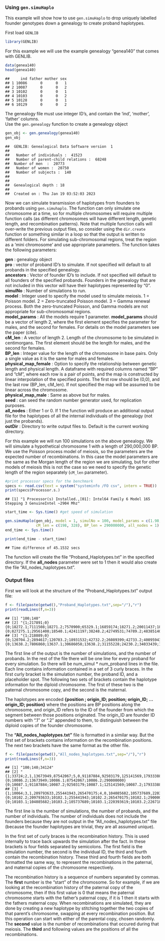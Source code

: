 ### Using `gen.simuHaplo`

This example will show how to use `gen.simuHaplo` to drop uniquely
labelled founder genotypes down a genealogy to create proband
haplotypes.

First load `GENLIB`

``` r
library(GENLIB)
```

For this example we will use the example genealogy “genea140” that comes
with GENLIB.

``` r
data(genea140)
head(genea140)
```

    ##     ind father mother sex
    ## 1 10086      0      0   1
    ## 2 10087      0      0   2
    ## 3 10102      0      0   1
    ## 4 10103      0      0   2
    ## 5 10128      0      0   1
    ## 6 10129      0      0   2

The genealogy file must use integer ID’s, and contain the ‘ind’,
‘mother’, ‘father’ columns.  
Use the `gen.genealogy` function to create a genealogy object

``` r
gen_obj <- gen.genealogy(genea140)
gen_obj
```

    ##  GENLIB: Genealogical Data Software version  1 
    ## 
    ##   Number of individuals :  41523 
    ##   Number of parent-child relations :  68248 
    ##  Number of men  :  20773 
    ##   Number of women :  20750 
    ##   Number of subjects :  140 
    ## 
    ## 
    ##  Genealogical depth : 18
    ## 
    ##  Created on : Thu Jan 19 03:52:03 2023

Now we can simulate transmission of haplotypes from founders to probands
using `gen.simuhaplo`. The function can only simulate one chromosome at
a time, so for multiple chromosomes will require multiple function calls
(as different chromosomes will have different length, genetic length,
and recombination patterns). Note that multiple function calls will
over-write the previous output files, so consider using the `dir.create`
function or something similar in a loop so that the output is written to
different folders. For simulating sub-chromosomal regions, treat the
region as a ‘mini chromosome’ and use appropriate parameters. The
function takes the following parameters:

**gen** : genealogy object  
**pro** : vector of proband ID’s to simulate. If not specified will
default to all probands in the specified genealogy.  
**ancestors** : Vector of founder ID’s to include. If not specified will
default to all founders of the specified probands. Founders in the
genealogy that are not included in this vector will have their
haplotypes represented by “0”.  
**simulNo** : Number of simulations to run.  
**model** : Integer used to specify the model used to simulate meiosis.
1 = Poisson model. 2 = Zero-truncated Poisson model. 3 = Gamma renewal
process. Both the zero-truncated Poisson, and Gamma models are not
appropriate for sub-chromosomal regions.  
**model_params** : All the models require 1 parameter. **model_params**
should be a vector of length 2, where the first element specifies the
parameter for males, and the second for females. For details on the
model parameters see the paper (cite).  
**cM_len** : A vector of length 2. Length of the chromosome to be
simulated in centimorgans. The first element should be the length for
males, and the second for females.  
**BP_len** : Integer value for the length of the chromosome in base
pairs. Only a single value as it is the same for males and females.  
**physical_map_female** : Option to specify the relationship between
genetic length and physical length. A dataframe with required columns
named “BP” and “cM”, where each row is a pair of points, and the map is
constructed by linear interpolation of the specified points. The first
row should be (0,0), and the last row (BP_len, cM_len). If not specified
the map will be assumed to be linear across the chromosome.  
**physical_map_male** : Same as above but for males.  
**seed** : can seed the random number generator used, for replication
purposes.  
**all_nodes** : Either 1 or 0. If 1 the function will produce an
additional output file for the haplotypes of all the internal
individuals of the genealogy (not just the probands).  
**outDir** : Directory to write output files to. Default is the current
working directory.

For this example we will run 100 simulations on the above genealogy. We
will simulate a hypothetical chromosome 1 with a length of 290,000,000
BP. We use the Poisson process model of meiosis, so the parameters are
the expected number of recombinations. In this case the model parameters
are the same as the Morgan length of the region we are simulating, but
for other models of meiosis this is not the case so we need to specify
the genetic length of the region separately (`cM_len` parameter).

``` r
#print processor specs for the benchmark
specs <- read.csv(text = system("systeminfo /FO csv", intern = TRUE))
print(specs$Processor.s.)
```

    ## [1] "1 Processor(s) Installed.,[01]: Intel64 Family 6 Model 165 Stepping 3 GenuineIntel ~2904 Mhz"

``` r
start_time <- Sys.time() #get speed of simulation

gen.simuHaplo(gen_obj, model = 1, simulNo = 100, model_params = c(1.98, 3.28), 
              cM_len = c(198, 328), BP_len = 290000000, all_nodes = 1)
end_time <- Sys.time()

print(end_time - start_time)
```

    ## Time difference of 45.1532 secs

The function will create the file “Proband_Haplotypes.txt” in the
specified directory. If the **all_nodes** parameter were set to 1 then
it would also create the file “All_nodes_haplotypes.txt”.

### Output files

First we will look at the structure of the “Proband_Haplotypes.txt”
output file:

``` r
f <- file(paste(getwd(),"Proband_Haplotypes.txt",sep="/"),"r")
print(readLines(f,n=3))
```

    ## [1] "100;140"                                                                                                                                                                                                                                                                                                                                                                                                                                                                                                                                                                                                                                                                                                                                                                                                                                                                                                                                                                                                                                                                                         
    ## [2] "{1;217891;0}{0;18272.1;7111508;18271.2;7570900;65329.1;16859174;18271.2;20011437;18338.2;37440836;18324.1;104542440;18321.2;118121360;18324.1;145187125;18436.2;156753221;18426.1;173515573;18427.2;186385556;18426.1;188037576;18442.2;198372301;18442.1;250094195;18440.2;276244650;18441.2;288746686;18443.2;289648440;18323.2;290000000}{0;827275.1;29561408;18540.1;42411197;38248.2;42749531;74789.2;48385140;32373.2;52744823;32377.1;79802352;10151.2;92762851;827275.2;121483188;62183.1;133233024;38645.1;178112488;38649.1;180696781;38650.2;187243498;38649.1;189538403;18513.2;190717230;27146.2;190828291;18513.2;209979245;18516.1;210019816;27146.2;213066858;18452.1;214709802;18311.1;223296470;29668.1;232535696;18311.1;241012090;27146.2;243125227;827275.1;244792319;827274.1;256721502;27144.1;275955956;18513.2;289664766;33432.1;290000000}"                                                                                                                                                                                                                            
    ## [3] "{1;218089;0}{0;120704.2;2894617;120703.2;18931532;42732.2;26089399;42733.2;40095943;59016.2;80885261;39118.2;84429263;39117.1;85523587;42734.1;119126835;32296.1;120416107;32296.2;121127121;43338.2;124960218;32296.2;141074250;44787.2;145972312;43391.2;175597065;32309.2;177973388;32831.1;178744601;32309.2;188531218;32309.1;195111996;215120.2;218584485;206713.2;220735587;215120.2;220915167;10228.1;245739200;436116.1;252929840;39131.1;259499050;436116.1;284660434;32263.2;286185049;32297.2;290000000}{0;13638.2;7806860;13637.1;30686058;13638.2;31155228;24230.2;34033439;16902.2;44394051;751268.1;68765796;212999.1;107604636;32155.1;115622637;18717.1;124380013;56769.2;128312976;27740.2;135288183;32142.1;144559057;32142.2;159853002;34679.2;166704844;33545.1;167237106;32142.2;169946006;16901.2;171359855;16900.2;193821520;24943.1;213936807;32155.2;214045720;32158.1;223773728;32158.2;242753638;32158.1;245667459;32157.2;248392998;63404.2;252003212;63405.2;255075907;30682.2;263581322;18769.1;271052827;58728.1;279112664;40878.1;285629830;43650.2;290000000}"

The first line of the output is the number of simulations, and the
number of probands. In the rest of the file there will be one line for
every proband for every simulation. So there will be num_simul \*
num_proband lines in the file. Each line contains information contained
in a set of 3 curly braces. In the first curly bracket is the simulation
number, the proband ID, and a placeholder spot. The following two sets
of brackets contain the haplotype information for the diploid
chromosome. The first of these two is the paternal chromosome copy, and
the second is the maternal.

The haplotypes are encoded **{position ; origin_ID; position; origin_ID;
… origin_ID; position}** where the positions are BP positions along the
chromosome, and origin_ID refers to the ID of the founder from which the
segment between those positions originated. The origin_ID are founder ID
numbers with “.1” or “.2” appended to them, to distinguish between the
diploid copies of the founder chromosome.

The **“All_nodes_haplotypes.txt”** file is formatted in a similar way.
But the first set of brackets contains information on the recombination
positions. The next two brackets have the same format as the other file.

``` r
f <- file(paste(getwd(),"All_nodes_haplotypes.txt",sep="/"),"r")
print(readLines(f,n=3))
```

    ## [1] "100;140;34124"                                                                                                                                                                                                                                                  
    ## [2] "{1;33724;2,1,13673949,87542067;5,0,91187884,92503179,125141569,179333883,181242195}{0;10086.2;13673949;10086.1;87542067;10086.2;290000000}{0;10087.1;91187884;10087.2;92503179;10087.1;125141569;10087.2;179333883;10087.1;181242195;10087.2;290000000}"        
    ## [3] "{1;10064;3,1,209793633,255441943,265470175;4,0,104085682,105737689,220393619,226718482}{0;10102.2;209793633;10102.1;255441943;10102.2;265470175;10102.1;290000000}{0;10103.1;104085682;10103.2;105737689;10103.1;220393619;10103.2;226718482;10103.1;290000000}"

The first line is the number of simulations, the number of probands, and
the number of individuals. The number of individuals does not include
the founders because they are not output in the
“All_nodes_haplotypes.txt” file (because the founder haplotypes are
trivial, they are all assumed unique).

In the first set of curly braces is the recombination history. This is
used internally to trace back upwards the simulation after the fact. In
these brackets is four fields separated by semicolons. The first field
is the simulation number, the second is the individual ID, the third and
fourth contain the recombination history. These third and fourth fields
are both formatted the same way, to represent the recombinations in the
paternal, and maternal copies of the chromosome respectively.

The recombination history is a sequence of numbers separated by commas.
The **first** number is the “start” of the chromosome. So for example,
if we are looking at the recombination history of the paternal copy of
the chromosome, then if this first value is 0 that means the paternal
chromosome starts with the father’s paternal copy, if it is 1 then it
starts with the fathers maternal copy. When recombinations are
simulated, they are done by creating a new haplotype by stitching
together the two copies of that parent’s chromosome, swapping at every
recombination position. But this operation can start with either of the
parental copy, chosen randomly. The **second** value is the number of
recombinations that occured during that meiosis. The **third** and
following values are the positions of all the recombinations.
